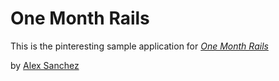 # One Month Rails

This is the pinteresting sample application for
[*One Month Rails*](http://onemonthrails.com)

by [Alex Sanchez](http://asanchez.me)